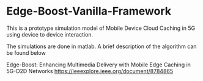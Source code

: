 # Edge-Boost-Vanilla-Framework
This is a prototype simulation model of Mobile Device Cloud Caching in 5G using device to device interaction.

The simulations are done in matlab. A brief description of the algorithm can be found below 

Edge-Boost: Enhancing Multimedia Delivery with Mobile Edge Caching in 5G-D2D Networks https://ieeexplore.ieee.org/document/8784865
